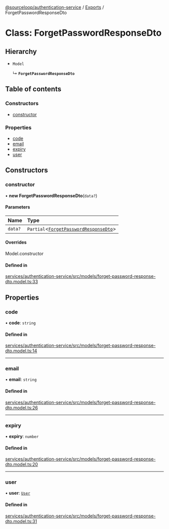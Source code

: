 [@sourceloop/authentication-service](../README.md) / [Exports](../modules.md) / ForgetPasswordResponseDto

# Class: ForgetPasswordResponseDto

## Hierarchy

- `Model`

  ↳ **`ForgetPasswordResponseDto`**

## Table of contents

### Constructors

- [constructor](ForgetPasswordResponseDto.md#constructor)

### Properties

- [code](ForgetPasswordResponseDto.md#code)
- [email](ForgetPasswordResponseDto.md#email)
- [expiry](ForgetPasswordResponseDto.md#expiry)
- [user](ForgetPasswordResponseDto.md#user)

## Constructors

### constructor

• **new ForgetPasswordResponseDto**(`data?`)

#### Parameters

| Name | Type |
| :------ | :------ |
| `data?` | `Partial`<[`ForgetPasswordResponseDto`](ForgetPasswordResponseDto.md)\> |

#### Overrides

Model.constructor

#### Defined in

[services/authentication-service/src/models/forget-password-response-dto.model.ts:33](https://github.com/sourcefuse/loopback4-microservice-catalog/blob/089fc2dc0/services/authentication-service/src/models/forget-password-response-dto.model.ts#L33)

## Properties

### code

• **code**: `string`

#### Defined in

[services/authentication-service/src/models/forget-password-response-dto.model.ts:14](https://github.com/sourcefuse/loopback4-microservice-catalog/blob/089fc2dc0/services/authentication-service/src/models/forget-password-response-dto.model.ts#L14)

___

### email

• **email**: `string`

#### Defined in

[services/authentication-service/src/models/forget-password-response-dto.model.ts:26](https://github.com/sourcefuse/loopback4-microservice-catalog/blob/089fc2dc0/services/authentication-service/src/models/forget-password-response-dto.model.ts#L26)

___

### expiry

• **expiry**: `number`

#### Defined in

[services/authentication-service/src/models/forget-password-response-dto.model.ts:20](https://github.com/sourcefuse/loopback4-microservice-catalog/blob/089fc2dc0/services/authentication-service/src/models/forget-password-response-dto.model.ts#L20)

___

### user

• **user**: [`User`](User.md)

#### Defined in

[services/authentication-service/src/models/forget-password-response-dto.model.ts:31](https://github.com/sourcefuse/loopback4-microservice-catalog/blob/089fc2dc0/services/authentication-service/src/models/forget-password-response-dto.model.ts#L31)
